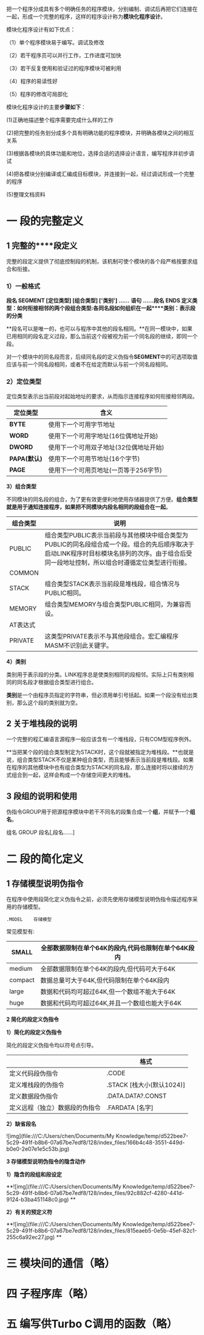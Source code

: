   把一个程序分成具有多个明确任务的程序模块，分别编制、调试后再把它们连接在一起，形成一个完整的程序，这样的程序设计称为**模块化程序设计**。

模块化程序设计有如下优点：

（1）单个程序模块易于编写。调试及修改

（2）若干程序员可以并行工作，工作进度可加快

（3）若干反复使用和验证过的程序模块可被利用

（4）程序的易读性好

（5）程序的修改可局部化

模块化程序设计的主要**步骤如下**：

(1)正确地描述整个程序需要完成什么样的工作

(2)把完整的任务划分成多个具有明确功能的程序模块，并明确各模块之间的相互关系

(3)根据各模块的具体功能和地位，选择合适的选择设计语言，编写程序并初步调试

(4)把各模块分别编译或汇编成目标模块，并连接到一起，经过调试形成一个完整的程序

(5)整理文档资料

# 一 段的完整定义

## **1** **完整的****段定义**

完整的段定义提供了彻底控制段的机制，该机制可使个模块的各个段严格按要求组合和衔接。

### 1）一般格式

**段名  SEGMENT  [定位类型]  [组合类型]  ['类别']**  **......**  **语句**  **......****段名  ENDS**** ****定义类型：如何衔接相邻的两个段****组合类型:各同名段如何组织在一起****类别：表示段的分类**

  **段名可以是唯一的，也可以与程序中其他的段名相同。**在同一模块中，如果已用相同的段名定义过段，那么当前这个段被视为前一个同名段的继续，即同一个段。

  对一个模块中的同名段而言，后续同名段的定义伪指令**SEGMENT**中的可选项取值应该与前一个同名段相同，或者不在给定而默认与前一个同名段相同。

### 2）定位类型

定位类型表示出当前段对起始地址的要求，从而指示连接程序如何衔接相邻两段。

| 定位类型       | 含义                                   |
| -------------- | -------------------------------------- |
| **BYTE**       | 使用下一个可用字节地址                 |
| **WORD**       | 使用下一个可用字地址(16位偶地址开始)   |
| **DWORD**      | 使用下一个可用双子地址(32位偶地址开始) |
| **PAPA(默认)** | 使用下一个可用节地址(16个字节)         |
| **PAGE**       | 使用下一个可用页地址(一页等于256字节)  |

**3）组合类型**

 不同模块的同名段的组合，为了更有效更便利地使用存储器提供了方便。**组合类型就是用于通知连接程序，如果把不同模块内段名相同的段组合在一起**。

| 组合类型 | 说明                                                         |
| -------- | ------------------------------------------------------------ |
| PUBLIC   | 组合类型PUBLIC表示当前段与其他模块中组合类型为PUBLIC的同名段组合成一个段。组合的先后顺序取决于启动LINK程序时目标模块名排列的次序。由于组合后受同一段地址控制，所以组合时遵循定位类型进行衔接。 |
| COMMON   |                                                              |
| STACK    | 组合类型STACK表示当前段是堆栈段，组合情况与PUBLIC相同。      |
| MEMORY   | 组合类型MEMORY与组合类型PUBLIC相同，为兼容而设。             |
| AT表达式 |                                                              |
| PRIVATE  | 这类型PRIVATE表示不与其他段组合。宏汇编程序MASM不识别此关键字。 |

**4）类别**

类别用于表示段的分类。LINK程序总是使类别相同的段相邻。实际上只有类别相同的同名段才根据组合类型进行组合。

**类别**是一个由程序员指定的字符串，但必须用单引号括起。如果一个段没有给出类别，那么这个段的类别就为空。

## 2 关于堆栈段的说明

一个完整的程汇编语言源程序一般应该含有一个堆栈段，只有COM型程序例外。

**当把某个段的组合类型制定为STACK时，这个段就被指定为堆栈段。**也就是说，组合类型STACK不仅是某种组合类型，而且能够表示当前段是堆栈段。如果在程序的其他模块中也有组合类型为STACK的同名段，那么连接时将以接续的方式组合到一起，这样会构成一个存储空间更大的堆栈。

## 3 段组的说明和使用

伪指令GROUP用于把源程序模块中若干不同名的段集合成一个**组**，并赋予一个**组名**。

组名  GROUP  段名[,段名......]

# 二 段的简化定义

## 1 存储模型说明伪指令

在程序中使用段简化定义伪指令之前，必须先使用存储模型说明伪指令描述程序采用的存储模型。

 

```
.MODEL    存储模型
```

常见模型有:

| SMALL   | 全部数据限制在单个64K的段内,代码也限制在单个64K段内 |
| ------- | --------------------------------------------------- |
| medium  | 全部数据限制在单个64K的段内,但代码可大于64K         |
| compact | 数据总量可大于64K,但代码限制在单个64K段内           |
| large   | 数据和代码均可超过64K,但一个数组不能大于64K         |
| huge    | 数据和代码均可超过64K,并且一个数组也能大于64K       |

**2 简化的段定义伪指令**

**1）简化的段定义伪指令**

简化的段定义伪指令均以符号点引导。

|                                | 格式                      |
| ------------------------------ | ------------------------- |
| 定义代码段伪指令               | .CODE                     |
| 定义堆栈段的伪指令             | .STACK [栈大小(默认1024)] |
| 定义数据段伪指令               | .DATA.DATA?.CONST         |
| 定义远程（独立）数据段的伪指令 | .FARDATA  [名字]          |

**2）缺省段名**

![img](file:///C:/Users/chen/Documents/My Knowledge/temp/d522bee7-5c29-491f-b8b6-07a67be7edf8/128/index_files/166b4c48-3551-449d-b0e0-2e07e1e5c53b.jpg)

**3 存储模型说明伪指令的隐含动作**

**1）隐含的段组和段设定**

**![img](file:///C:/Users/chen/Documents/My Knowledge/temp/d522bee7-5c29-491f-b8b6-07a67be7edf8/128/index_files/92c882cf-4280-441d-9124-b3ba451148c0.jpg)
**

**2）有关的预定义符**

**![img](file:///C:/Users/chen/Documents/My Knowledge/temp/d522bee7-5c29-491f-b8b6-07a67be7edf8/128/index_files/815eaeb5-0e5b-45ef-82c1-255c6a92ec27.jpg)
**

# 三 模块间的通信（略）

# 四 子程序库（略）

# 五 编写供Turbo C调用的函数（略）
